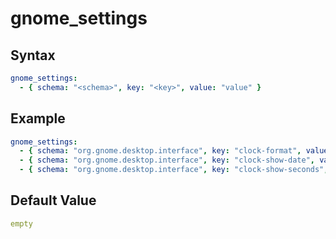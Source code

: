 # gnome_settings

## Syntax
```yml
gnome_settings:
  - { schema: "<schema>", key: "<key>", value: "value" }
```

## Example
```yml
gnome_settings:
  - { schema: "org.gnome.desktop.interface", key: "clock-format", value: "'24h'" }
  - { schema: "org.gnome.desktop.interface", key: "clock-show-date", value: "true" }
  - { schema: "org.gnome.desktop.interface", key: "clock-show-seconds", value: }
```

## Default Value
```yml
empty
```